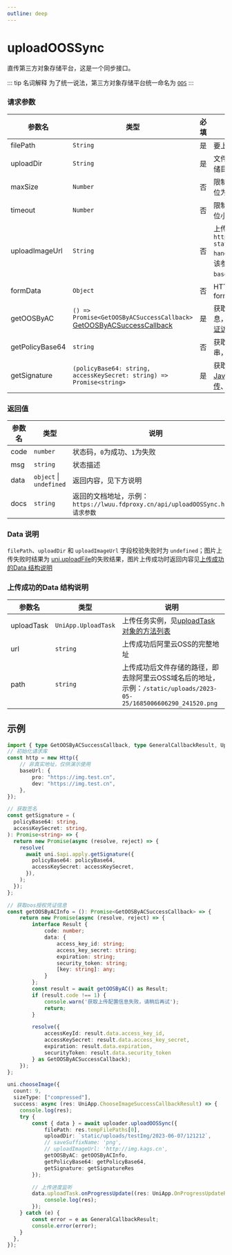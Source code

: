 ```yaml
---
outline: deep
---
```


# uploadOOSSync <Badge type="info" text="未发布" />

直传第三方对象存储平台，这是一个同步接口。

::: tip 名词解释
为了统一说法，第三方对象存储平台统一命名为 [`OOS`](/definition)
:::

### 请求参数

| 参数名             | 类型                                                                   | 必填 | 说明                                                                                                                                                                                                                     |
| --------------- | -------------------------------------------------------------------- | -- | ---------------------------------------------------------------------------------------------------------------------------------------------------------------------------------------------------------------------- |
| filePath        | `String`                                                             | 是  | 要上传文件资源的路径                                                                                                                                                                                                             |
| uploadDir       | `String`                                                             | 是  | 文件上传至[OOS](/definition)平台的存储目录                                                                                                                                                                                                          |
| maxSize         | `Number`                                                             | 否  | 限制上传文件的大小，单位为MB，默认值为 `5`                                                                                                                                                                                               |
| timeout         | `Number`                                                             | 否  | 限制参数的生效时间，单位小时，默认值为 `1`                                                                                                                                                                                                |
| uploadImageUrl  | `String`                                                             | 否  | 上传的[OOS](/definition)地址，示例：`https://demo-static.oss-cn-hangzhou.aliyuncs.com`，该参数设置后全局配置的 `baseURI` 参数将失效                                                                                                                                                      |
| formData        | `Object`                                                             | 否  | HTTP 请求中其他额外的 form data                                                                                                                                                                                                |
| getOOSByAC     | `() => Promise<GetOOSByACSuccessCallback>` [GetOOSByACSuccessCallback](/ts/aliyun#getossbyacsuccesscallback)  | 是  | 获取[OOS](/definition)授权访问凭证信息，[使用STS临时访问凭证访问OSS](https://help.aliyun.com/document_detail/100624.html?spm=a2c4g.375246.0.0.29494f77gjhPg6)                                                                                            |
| getPolicyBase64 | `string`                                                             | 否  | 获取签名的base64字符串，见下方说明                                                                                                                                                                                                   |
| getSignature    | `(policyBase64: string, accessKeySecret: string) => Promise<string>` | 是  | 获取[OOS](/definition)签名，参考[JavaScript客户端签名直传](https://help.aliyun.com/document_detail/31925.html?spm=a2c4g.31926.0.0.3a735458ATBOW8)、[服务端签名后直传](https://help.aliyun.com/document_detail/31926.html?spm=a2c4g.31925.0.0.74505d3fr63lMY) |

### 返回值
| 参数名 | 类型 | 说明
| --- | --- | ---
| code | `number` | 状态码，`0`为成功、`1`为失败
| msg | `string` | 状态描述
| data | `object` \| `undefined` | 返回内容，见下方说明
| docs | `string` | 返回的文档地址，示例：`https://lwuu.fdproxy.cn/api/uploadOOSSync.html#请求参数`

### Data 说明
`filePath`、`uploadDir` 和 `uploadImageUrl` 字段校验失败时为 `undefined`；图片上传失败时结果为 [uni.uploadFile](https://uniapp.dcloud.net.cn/api/request/network-file.html#uploadfile)的失败结果，图片上传成功时返回内容见[上传成功的Data 结构说明](/api/aliyun#上传成功的data-结构说明)

### 上传成功的Data 结构说明
| 参数名 | 类型 | 说明
| --- | --- | ---
| uploadTask | `UniApp.UploadTask` | 上传任务实例，见[uploadTask对象的方法列表](/api/upload#uploadtask-对象的方法列表)
| url | `string` | 上传成功后阿里云OSS的完整地址
| path | `string` | 上传成功后文件存储的路径，即去除阿里云OSS域名后的地址，示例：`/static/uploads/2023-05-25/1685006606290_241520.png`

## 示例
```ts
import { type GetOOSByACSuccessCallback, type GeneralCallbackResult, Uploader } from "lwu-upload";
// 初始化请求库
const http = new Http({
    // 非真实地址，仅供演示使用
    baseUrl: {
        pro: "https://img.test.cn",
        dev: "https://img.test.cn",
    },
});

// 获取签名
const getSignature = (
  policyBase64: string,
  accessKeySecret: string,
): Promise<string> => {
  return new Promise(async (resolve, reject) => {
    resolve(
      await uni.$api.apply.getSignature({
        policyBase64: policyBase64,
        accessKeySecret: accessKeySecret,
      }),
    );
  });
};

// 获取oos授权凭证信息
const getOOSByACInfo = (): Promise<GetOOSByACSuccessCallback> => {
    return new Promise(async (resolve, reject) => {
        interface Result {
            code: number;
            data: {
                access_key_id: string;
                access_key_secret: string;
                expiration: string;
                security_token: string;
                [key: string]: any;
            }
        };
        const result = await getOOSByAC() as Result;
        if (result.code !== 1) {
            console.warn('获取上传配置信息失败，请稍后再试');
            return;
        }

        resolve({
            accessKeyId: result.data.access_key_id,
            accessKeySecret: result.data.access_key_secret,
            expiration: result.data.expiration,
            securityToken: result.data.security_token
        } as GetOOSByACSuccessCallback);
    });
};

uni.chooseImage({
  count: 9,
  sizeType: ["compressed"],
  success: async (res: UniApp.ChooseImageSuccessCallbackResult) => {
    console.log(res);
    try {
        const { data } = await uploader.uploadOOSSync({
            filePath: res.tempFilePaths[0],
            uploadDir: `static/uploads/testImg/2023-06-07/121212`,
            // saveSuffixName: 'png',
            // uploadImageUrl: 'http://img.kags.cn',
            getOOSByAC: getOOSByACInfo,
            getPolicyBase64: getPolicyBase64,
            getSignature: getSignatureRes
        });

        // 上传进度监听
        data.uploadTask.onProgressUpdate((res: UniApp.OnProgressUpdateResult) => {
            console.log(res);
        });
    } catch (e) {
        const error = e as GeneralCallbackResult;
        console.error(error);
    }
  },
});
```
